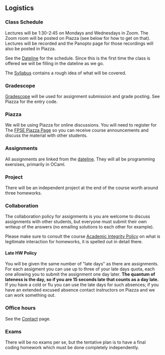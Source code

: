 ## Logistics

### Class Schedule

Lectures will be 1:30-2:45 on Mondays and Wednesdays in Zoom. The Zoom room will be posted on Piazza (see below for how to get on that).  Lectures will be recorded and the Panopto page for those recordings will also be posted in Piazza.

See the [Dateline](dateline.html) for the schedule. Since this is the first time the class is offered we will be filling in the dateline as we go.

The [Syllabus](syllabus.html) contains a rough idea of what will be covered.

### Gradescope

[Gradescope](https://gradescope.com) will be used for assignment submission and grade posting. See Piazza for the entry code.

### Piazza

We will be using Piazza for online discussions. You will need to register for The [FPSE Piazza Page](https://piazza.com/class/kd4zpku2vbg1az) so you can receive course announcements and discuss the material with other students.

### Assignments

All assignments are linked from the [dateline](dateline.html). They will all be programming exersises, primarily in OCaml.

### Project

There will be an independent project at the end of the course worth around three homeworks.

### Collaboration

The collaboration policy for assignments is you are welcome to discuss assignments with other students, but everyone must submit their own writeup of the answers (no emailing solutions to each other for example).

Please make sure to consult the course [Academic Integrity Policy](integrity.html) on what is legitimate interaction for homeworks, it is spelled out in detail there.

#### Late HW Policy

You will be given the same number of "late days" as there are assignments. For each assigment you can use up to three of your late days quota, each one allowing you to submit the assignment one day later. **The quantum of lateness is the day, so if you are 15 seconds late that counts as a day late.** If you have a cold or flu you can use the late days for such absences; if you have an extended excused absence contact instructors on Piazza and we can work something out.

### Office hours

See the [Contact](contact.html) page.

### Exams

There will be no exams per se, but the tentative plan is to have a final coding homework which must be done completely independently.	
